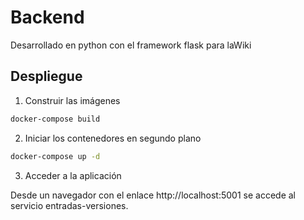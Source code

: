 # Backend 
Desarrollado en python con el framework flask para laWiki

## Despliegue

1. Construir las imágenes
```bash
docker-compose build
```

2. Iniciar los contenedores en segundo plano
```bash
docker-compose up -d
```

3. Acceder a la aplicación

Desde un navegador con el enlace http://localhost:5001 se accede al servicio entradas-versiones.
